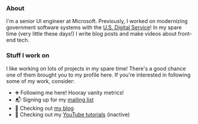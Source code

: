 ### About

I'm a senior UI engineer at Microsoft. Previously, I worked on modernizing government software systems with the [U.S. Digital Service](https://usds.gov)! In my spare time (very little these days!) I write blog posts and make videos about front-end tech.

### Stuff I work on

I like working on lots of projects in my spare time! There's a good chance one of them brought you to my profile here. If you're interested in following some of my work, consider:

- ➕ Following me here! Hooray vanity metrics!
- 📬 Signing up for my [mailing list](https://typeofnan.dev/subscribe)
- 📝 Checking out [my blog](https://typeofnan.dev)
- 🎥 Checking out my [YouTube tutorials](http://youtube.com/c/devtutsco) (inactive)
